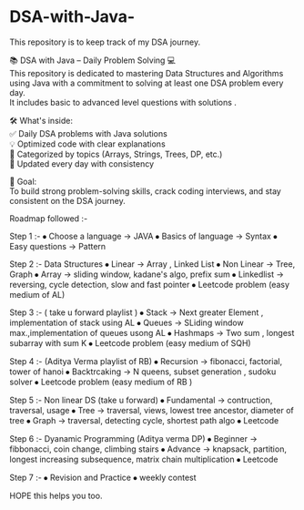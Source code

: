 # DSA-with-Java-
This repository is to keep track of my DSA journey.

📚 DSA with Java – Daily Problem Solving 💻<br>
This repository is dedicated to mastering Data Structures and Algorithms using Java with a commitment to solving at least one DSA problem every day.<br>
It includes basic to advanced level questions with solutions .

🛠️ What's inside:<br>
✅ Daily DSA problems with Java solutions<br>
💡 Optimized code with clear explanations<br>
📌 Categorized by topics (Arrays, Strings, Trees, DP, etc.)<br>
🔁 Updated every day with consistency<br>

🚀 Goal:<br>
To build strong problem-solving skills, crack coding interviews, and stay consistent on the DSA journey.

Roadmap followed :-

Step 1 :-
⦁	Choose a language -> JAVA
⦁	Basics of language -> Syntax
⦁	Easy questions -> Pattern


Step 2 :- Data Structures
⦁	Linear -> Array , Linked List
⦁	Non Linear -> Tree, Graph
⦁	Array -> sliding window, kadane's algo, prefix sum
⦁	Linkedlist -> reversing, cycle detection, slow and fast pointer
⦁	Leetcode problem (easy medium of AL)


Step 3 :- ( take u forward playlist )
⦁	Stack -> Next greater Element , implementation of stack using AL
⦁	Queues -> SLiding window max.,implementation of queues usong AL
⦁	Hashmaps -> Two sum , longest subarray with sum K
⦁	Leetcode problem (easy medium of SQH)


Step 4 :- (Aditya Verma playlist of RB)
⦁	Recursion -> fibonacci, factorial, tower of hanoi
⦁	Backtrcaking -> N queens, subset generation , sudoku solver
⦁	Leetcode problem (easy medium of RB )


Step 5 :- Non linear DS (take u forward)
⦁	Fundamental -> contruction, traversal, usage
⦁	Tree -> traversal, views, lowest tree ancestor, diameter of tree
⦁	Graph -> traversal, detecting cycle, shortest path algo
⦁	Leetcode


Step 6 :- Dyanamic Programming (Aditya verma DP)
⦁	Beginner -> fibbonacci, coin change, climbing stairs
⦁	Advance ->  knapsack, partition, longest increasing subsequence, matrix chain multiplication
⦁	Leetcode


Step 7 :-
⦁	Revision and Practice
⦁	weekly contest

HOPE this helps you too.
